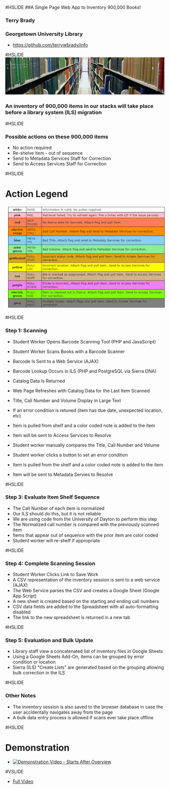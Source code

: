 #HSLIDE
##A Single Page Web App to Inventory 900,000 Books!

### Terry Brady
### Georgetown University Library

- https://github.com/terrywbrady/info

#HSLIDE
![Lauinger Library Stacks](presentation-files/stacks.jpg)

### An inventory of 900,000 items in our stacks will take place before a library system (ILS) migration

#HSLIDE
### Possible actions on these 900,000 items
- No action required
- Re-shelve item - out of sequence
- Send to Metadata Services Staff for Correction
- Send to Access Services Staff for Correction

#HSLIDE
# Action Legend
![Action Legend with the Tool](presentation-files/legend.jpg)

#HSLIDE
### Step 1: Scanning
- Student Worker Opens Barcode Scanning Tool (PHP and JavaScript)
- Student Worker Scans Books with a Barcode Scanner
 - Barcode Is Sent to a Web Service (AJAX)
 - Barcode Lookup Occurs in ILS (PHP and PostgreSQL via Sierra DNA)
 - Catalog Data Is Returned 
- Web Page Refreshes with Catalog Data for the Last Item Scanned
 - Title, Call Number and Volume Display in Large Text

- If an error condition is retuned (item has due date, unexpected location, etc)
 - Item is pulled from shelf and a color coded note is added to the item
 - Item will be sent to Access Services to Resolve
- Student worker manually compares the Title, Call Number and Volume
 - Student worker clicks a button to set an error condition
 - Item is pulled from the shelf and a color coded note is added to the item
 - Item will be sent to Metadata Servies to Resolve

#HSLIDE
### Step 3: Evaluate Item Shelf Sequence
- The Call Number of each item is normalized
 - Our ILS should do this, but it is not reliable
 - We are using code from the University of Dayton to perform this step
- The Normalized call number is compared with the previously scanned item
- Items that appear out of sequence with the prior item are color coded
- Student worker will re-shelf if appropriate
 
#HSLIDE
### Step 4: Complete Scanning Session
- Student Worker Clicks Link to Save Work 
 - A CSV representation of the inventory session is sent to a web service (AJAX)
 - The Web Service parses the CSV and creates a Google Sheet (Google App Script)
  - A new sheet is created based on the starting and ending call numbers
  - CSV data fields are added to the Spreadsheet with all auto-formatting disabled
  - The link to the new spreadsheet is returned in a new tab

#HSLIDE
### Step 5: Evaluation and Bulk Update
- Library staff view a concatenated list of inventory files in Google Sheets
- Using a Google Sheets Add-On, items can be grouped by error condition or location
- Sierra (ILS) "Create Lists" are generated based on the grouping allowing bulk correction in the ILS

#HSLIDE
### Other Notes
- The inventory session is also saved to the browser database in case the user accidentally navigates away from the page
- A bulk data entry process is allowed if scans ever take place offline

#HSLIDE
# Demonstration
- [![Demonstration Video - Starts After Overview](https://i.ytimg.com/vi/5X_QiX-E7aI/hqdefault.jpg)](https://youtu.be/5X_QiX-E7aI?t=121)

#VSLIDE
- [Full Video](https://www.youtube.com/embed/5X_QiX-E7aI)

